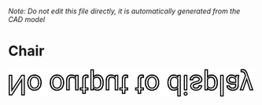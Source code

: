 ###### Note: Do not edit this file directly, it is automatically generated from the CAD model

# Chair

![](/project.svg)



 

